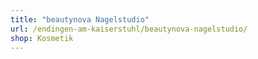 ```yaml
---
title: "beautynova Nagelstudio"
url: /endingen-am-kaiserstuhl/beautynova-nagelstudio/
shop: Kosmetik
---
```

